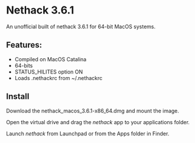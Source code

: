 # Nethack 3.6.1

An unofficial built of nethack 3.6.1 for 64-bit MacOS systems.

## Features:
- Compiled on MacOS Catalina
- 64-bits
- STATUS_HILITES option ON
- Loads .nethackrc from ~/.nethackrc

## Install

Download the nethack_macos_3.6.1-x86_64.dmg and mount the image.

Open the virtual drive and drag the *nethack* app to your applications folder.

Launch *nethack* from Launchpad or from the Apps folder in Finder.
